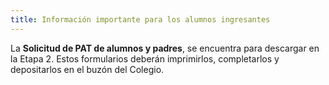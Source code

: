 ```yaml
---
title: Información importante para los alumnos ingresantes
---
```


La **Solicitud de PAT de alumnos y padres**, se encuentra para descargar en la Etapa 2. Estos formularios deberán imprimirlos, completarlos y depositarlos en el buzón del Colegio.


